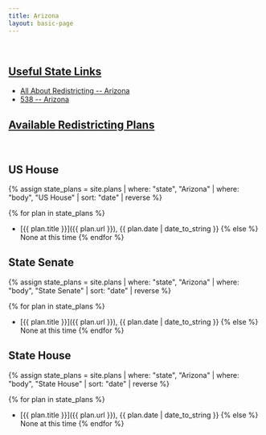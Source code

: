 ```yaml
---
title: Arizona
layout: basic-page
---
```


<br>

<u>Useful State Links</u>
---

- [All About Redistricting -- Arizona](https://redistricting.lls.edu/state/arizona/?cycle=2020&level=Congress&startdate=)
- [538 -- Arizona](https://projects.fivethirtyeight.com/redistricting-2022-maps/arizona/)


<u>Available Redistricting Plans</u>
---

<br>

US House
---
{% assign state_plans = site.plans | where: "state", "Arizona" | where: "body", "US House" | sort: "date" | reverse %}

{% for plan in state_plans %}
- [{{ plan.title }}]({{ plan.url }}), {{ plan.date | date_to_string }}
{% else %}
None at this time
{% endfor %}

State Senate
---
{% assign state_plans = site.plans | where: "state", "Arizona" | where: "body", "State Senate" | sort: "date" | reverse %}

{% for plan in state_plans %}
- [{{ plan.title }}]({{ plan.url }}), {{ plan.date | date_to_string }}
{% else %}
None at this time
{% endfor %}


State House
---
{% assign state_plans = site.plans | where: "state", "Arizona" | where: "body", "State House" | sort: "date" | reverse %}

{% for plan in state_plans %}
- [{{ plan.title }}]({{ plan.url }}), {{ plan.date | date_to_string }}
{% else %}
None at this time
{% endfor %}
